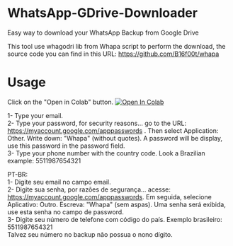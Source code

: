 # WhatsApp-GDrive-Downloader
Easy way to download your WhatsApp Backup from Google Drive

This tool use whagodri lib from Whapa script to perform the download, the source code you can find in this URL: https://github.com/B16f00t/whapa

# Usage
Click on the "Open in Colab" button.
<a href="https://colab.research.google.com/github/limontec/WhatsApp-GDrive-Downloader/blob/master/WGDD.ipynb" target="_parent\"><img src="https://colab.research.google.com/assets/colab-badge.svg" alt="Open In Colab"/></a>

1- Type your email.<br />
2- Type your password, for security reasons... go to the URL: https://myaccount.google.com/apppasswords . Then select Application: Other. Write down: "Whapa" (without quotes). A password will be display, use this password in the password field.<br />
3- Type your phone number with the country code. Look a Brazilian example: 5511987654321

PT-BR:<br />
1- Digite seu email no campo email.<br />
2- Digite sua senha, por razões de segurança... acesse: https://myaccount.google.com/apppasswords. Em seguida, selecione Aplicativo: Outro. Escreva: "Whapa" (sem aspas). Uma senha será exibida, use esta senha no campo de password.<br />
3- Digite seu número de telefone com código do país. Exemplo brasileiro: 5511987654321<br />
Talvez seu número no backup não possua o nono dígito.
